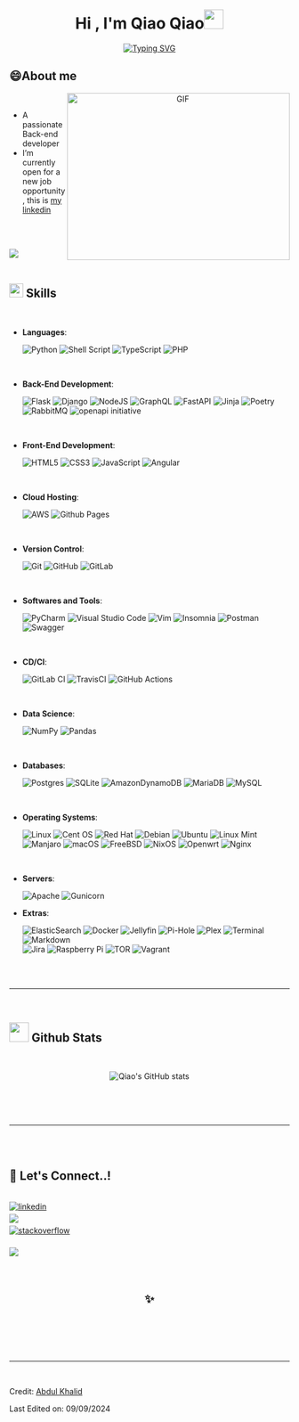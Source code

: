 <h1 align="center"><b>Hi , I'm Qiao Qiao</b><img src="https://media.giphy.com/media/hvRJCLFzcasrR4ia7z/giphy.gif" width="35"></h1>
<!-- -->

<p align="center">
	<a href="https://git.io/typing-svg"><img src="https://readme-typing-svg.demolab.com?font=Fira+Code&pause=1000&width=435&lines=Software+Engineer;Master+Degree+in+Computer+Engineering;6+years+experience+with+web+develop" alt="Typing SVG" /></a>
</p>

<!--
**qqiao2024/qqiao2024** is a ✨ _special_ ✨ repository because its `README.md` (this file) appears on your GitHub profile.

Here are some ideas to get you started:

- 🔭 I’m currently working on ...
- 🌱 I’m currently learning ...
- 👯 I’m looking to collaborate on ...
- 🤔 I’m looking for help with ...
- 💬 Ask me about ...
- 📫 How to reach me: ...
- 😄 Pronouns: ...
- ⚡ Fun fact: ...
-->

## 😄**About me**

<a target="_blank" align="center">
  <img align="right" top="500" height="300" width="400" alt="GIF" src="https://media.giphy.com/media/SWoSkN6DxTszqIKEqv/giphy.gif">
</a>

<br>

- A passionate Back-end developer
- I’m currently open for a new job opportunity, this is [my linkedin](https://linkedin.com/in/qiaoqiao)

<br><br>

<img src="https://user-images.githubusercontent.com/73097560/115834477-dbab4500-a447-11eb-908a-139a6edaec5c.gif"><br><br>

## <img src="https://media2.giphy.com/media/QssGEmpkyEOhBCb7e1/giphy.gif?cid=ecf05e47a0n3gi1bfqntqmob8g9aid1oyj2wr3ds3mg700bl&rid=giphy.gif" width ="25"><b> Skills</b>
<br>

<p align="center">

- **Languages**:
    
    ![Python](https://img.shields.io/badge/python-3670A0?style=for-the-badge&logo=python&logoColor=ffdd54)
	![Shell Script](https://img.shields.io/badge/shell_script-%23121011.svg?style=for-the-badge&logo=gnu-bash&logoColor=white)
	![TypeScript](https://img.shields.io/badge/typescript-%23007ACC.svg?style=for-the-badge&logo=typescript&logoColor=white)
	![PHP](https://img.shields.io/badge/php-%23777BB4.svg?style=for-the-badge&logo=php&logoColor=white)


<br> 

- **Back-End Development**:
  
	![Flask](https://img.shields.io/badge/flask-%23000.svg?style=for-the-badge&logo=flask&logoColor=white)
	![Django](https://img.shields.io/badge/django-%23092E20.svg?style=for-the-badge&logo=django&logoColor=white)
	![NodeJS](https://img.shields.io/badge/node.js-6DA55F?style=for-the-badge&logo=node.js&logoColor=white)
	![GraphQL](https://img.shields.io/badge/-GraphQL-E10098?style=for-the-badge&logo=graphql&logoColor=white)
	![FastAPI](https://img.shields.io/badge/FastAPI-005571?style=for-the-badge&logo=fastapi)
	![Jinja](https://img.shields.io/badge/jinja-white.svg?style=for-the-badge&logo=jinja&logoColor=black)
	![Poetry](https://img.shields.io/badge/Poetry-%233B82F6.svg?style=for-the-badge&logo=poetry&logoColor=0B3D8D)
	![RabbitMQ](https://img.shields.io/badge/Rabbitmq-FF6600?style=for-the-badge&logo=rabbitmq&logoColor=white)
	![openapi initiative](https://img.shields.io/badge/openapiinitiative-%23000000.svg?style=for-the-badge&logo=openapiinitiative&logoColor=white)

<br> 
    
- **Front-End Development**:

   ![HTML5](https://img.shields.io/badge/HTML5%20-%23E34F26.svg?style=for-the-badge&logo=html5&logoColor=white)
   ![CSS3](https://img.shields.io/badge/CSS%20-%231572B6.svg?style=for-the-badge&logo=css3&logoColor=white)
   ![JavaScript](https://img.shields.io/badge/JavaScript%20-%23F7DF1E.svg?style=for-the-badge&logo=javascript&logoColor=black)
   ![Angular](https://img.shields.io/badge/angular-%23DD0031.svg?style=for-the-badge&logo=angular&logoColor=white)

<br>

- **Cloud Hosting**:
  
	![AWS](https://img.shields.io/badge/AWS-%23FF9900.svg?style=for-the-badge&logo=amazon-aws&logoColor=white)
    ![Github Pages](https://img.shields.io/badge/GitHub%20Pages-%23327FC7.svg?style=for-the-badge&logo=github&logoColor=white)
    
<br>

- **Version Control**:

    ![Git](https://img.shields.io/badge/git-%23F05033.svg?style=for-the-badge&logo=git&logoColor=white)
    ![GitHub](https://img.shields.io/badge/github-%23121011.svg?style=for-the-badge&logo=github&logoColor=white)
	![GitLab](https://img.shields.io/badge/gitlab-%23181717.svg?style=for-the-badge&logo=gitlab&logoColor=white)

<br> 

- **Softwares and Tools**:
  
	![PyCharm](https://img.shields.io/badge/pycharm-143?style=for-the-badge&logo=pycharm&logoColor=black&color=black&labelColor=green)
    ![Visual Studio Code](https://img.shields.io/badge/Visual%20Studio%20Code-0078d7.svg?style=for-the-badge&logo=visual-studio-code&logoColor=white)
	![Vim](https://img.shields.io/badge/VIM-%2311AB00.svg?style=for-the-badge&logo=vim&logoColor=white)
	![Insomnia](https://img.shields.io/badge/Insomnia-black?style=for-the-badge&logo=insomnia&logoColor=5849BE)
	![Postman](https://img.shields.io/badge/Postman-FF6C37?style=for-the-badge&logo=postman&logoColor=white)
	![Swagger](https://img.shields.io/badge/-Swagger-%23Clojure?style=for-the-badge&logo=swagger&logoColor=white)

<br>

- **CD/CI**:
  
  ![GitLab CI](https://img.shields.io/badge/gitlab%20ci-%23181717.svg?style=for-the-badge&logo=gitlab&logoColor=white)
  ![TravisCI](https://img.shields.io/badge/travis%20ci-%232B2F33.svg?style=for-the-badge&logo=travis&logoColor=white)
  ![GitHub Actions](https://img.shields.io/badge/github%20actions-%232671E5.svg?style=for-the-badge&logo=githubactions&logoColor=white)

<br> 

- **Data Science**:
  
	![NumPy](https://img.shields.io/badge/numpy-%23013243.svg?style=for-the-badge&logo=numpy&logoColor=white)
	![Pandas](https://img.shields.io/badge/pandas-%23150458.svg?style=for-the-badge&logo=pandas&logoColor=white)

<br>

- **Databases**:
  
	![Postgres](https://img.shields.io/badge/postgres-%23316192.svg?style=for-the-badge&logo=postgresql&logoColor=white)
	![SQLite](https://img.shields.io/badge/sqlite-%2307405e.svg?style=for-the-badge&logo=sqlite&logoColor=white)
	![AmazonDynamoDB](https://img.shields.io/badge/Amazon%20DynamoDB-4053D6?style=for-the-badge&logo=Amazon%20DynamoDB&logoColor=white)
	![MariaDB](https://img.shields.io/badge/MariaDB-003545?style=for-the-badge&logo=mariadb&logoColor=white)
	![MySQL](https://img.shields.io/badge/mysql-4479A1.svg?style=for-the-badge&logo=mysql&logoColor=white)


<br> 

- **Operating Systems**:

    ![Linux](https://img.shields.io/badge/Linux-FCC624?style=for-the-badge&logo=linux&logoColor=black) 
	![Cent OS](https://img.shields.io/badge/cent%20os-002260?style=for-the-badge&logo=centos&logoColor=F0F0F0)
	![Red Hat](https://img.shields.io/badge/Red%20Hat-EE0000?style=for-the-badge&logo=redhat&logoColor=white)
	![Debian](https://img.shields.io/badge/Debian-D70A53?style=for-the-badge&logo=debian&logoColor=white)
	![Ubuntu](https://img.shields.io/badge/Ubuntu-E95420?style=for-the-badge&logo=ubuntu&logoColor=white)
	![Linux Mint](https://img.shields.io/badge/Linux%20Mint-87CF3E?style=for-the-badge&logo=Linux%20Mint&logoColor=white)
	![Manjaro](https://img.shields.io/badge/Manjaro-35BF5C?style=for-the-badge&logo=Manjaro&logoColor=white)
	![macOS](https://img.shields.io/badge/mac%20os-000000?style=for-the-badge&logo=macos&logoColor=F0F0F0)
	![FreeBSD](https://img.shields.io/badge/-FreeBSD-%23870000?style=for-the-badge&logo=freebsd&logoColor=white)
	![NixOS](https://img.shields.io/badge/NIXOS-5277C3.svg?style=for-the-badge&logo=NixOS&logoColor=white)
	![Openwrt](https://img.shields.io/badge/OpenWRT-00B5E2?style=for-the-badge&logo=OpenWrt&logoColor=white)
	![Nginx](https://img.shields.io/badge/nginx-%23009639.svg?style=for-the-badge&logo=nginx&logoColor=white)

<br>

- **Servers**:
  
	![Apache](https://img.shields.io/badge/apache-%23D42029.svg?style=for-the-badge&logo=apache&logoColor=white)
	![Gunicorn](https://img.shields.io/badge/gunicorn-%298729.svg?style=for-the-badge&logo=gunicorn&logoColor=white)


- **Extras**:

	![ElasticSearch](https://img.shields.io/badge/-ElasticSearch-005571?style=for-the-badge&logo=elasticsearch)
	![Docker](https://img.shields.io/badge/docker-%230db7ed.svg?style=for-the-badge&logo=docker&logoColor=white)
	![Jellyfin](https://img.shields.io/badge/jellyfin-%23000B25.svg?style=for-the-badge&logo=Jellyfin&logoColor=00A4DC)
	![Pi-Hole](https://img.shields.io/badge/pihole-%2396060C.svg?style=for-the-badge&logo=pi-hole&logoColor=white)
	![Plex](https://img.shields.io/badge/plex-%23E5A00D.svg?style=for-the-badge&logo=plex&logoColor=white)
    ![Terminal](https://img.shields.io/badge/Terminal-%23054020?style=for-the-badge&logo=gnu-bash&logoColor=white)
    ![Markdown](https://img.shields.io/badge/markdown-%23000000.svg?style=for-the-badge&logo=markdown&logoColor=white)  
	![Jira](https://img.shields.io/badge/jira-%230A0FFF.svg?style=for-the-badge&logo=jira&logoColor=white) 
	![Raspberry Pi](https://img.shields.io/badge/-RaspberryPi-C51A4A?style=for-the-badge&logo=Raspberry-Pi)
	![TOR](https://img.shields.io/badge/tor-%237E4798.svg?style=for-the-badge&logo=tor-project&logoColor=white)
	![Vagrant](https://img.shields.io/badge/vagrant-%231563FF.svg?style=for-the-badge&logo=vagrant&logoColor=white)


</p>

<br>
<br>

-----

<br>


## <img src="https://media.giphy.com/media/iY8CRBdQXODJSCERIr/giphy.gif" width="35"><b> Github Stats </b>
<br>

<div align="center">

![Qiao's GitHub stats](https://github-readme-stats.vercel.app/api?username=qqiao2024&show=reviews,prs_merged,prs_merged_percentage&hide=stars&theme=radical)

</div>

<br>
<br>
<br>

-----

<br>
<br>

## 🤝<b> Let's Connect..!</b>
<br>
<div align='left'>

<a href="https://linkedin.com/in/qiaoqiao" target="_blank">
<img src="https://img.shields.io/badge/linkedin: Qiao QIao-%2300acee.svg?color=405DE6&style=for-the-badge&logo=linkedin&logoColor=white" alt=linkedin style="margin-bottom: 5px;"/>
</a>

<br>

<a href="mailto:qqiao2024@gmail.com" target="_blank">
<img src="https://img.shields.io/badge/gmail:  qqiao2024-%23EA4335.svg?style=for-the-badge&logo=gmail&logoColor=white" t=mail style="margin-bottom: 5px;" />
</a>

<br>

<a href="https://stackoverflow.com/users/6142313/q-qiao" target="_blank">
<img src="https://img.shields.io/badge/stack%20overflow: qqiao-FE7A16?logo=stack-overflow&logoColor=white&style=for-the-badge" alt=stackoverflow style="margin-bottom: 5px;"/>
</a>
	
</ul>
</div>

<br>
<img src="https://user-images.githubusercontent.com/73097560/115834477-dbab4500-a447-11eb-908a-139a6edaec5c.gif">
<br>
<br>
<br>

<div align='center'>

## <b>✨</b>

</div>
<br>
<br>
<br>
<br>

---

<br>

Credit: [Abdul Khalid](https://github.com/0xabdulkhalid)

Last Edited on: 09/09/2024